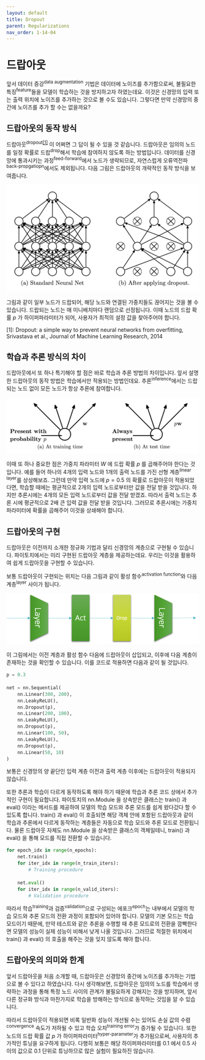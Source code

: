 ```yaml
---
layout: default
title: Dropout
parent: Regularizations
nav_order: 1-14-04
---
```


# 드랍아웃

앞서 데이터 증강<sup>data augmentation</sup> 기법은 데이터에 노이즈를 추가함으로써, 불필요한 특징<sup>feature</sup>들을 모델이 학습하는 것을 방지하고자 하였는데요.
이것은 신경망의 입력 또는 출력 위치에 노이즈를 추가하는 것으로 볼 수도 있습니다.
그렇다면 만약 신경망의 중간에 노이즈를 추가 할 수는 없을까요?

## 드랍아웃의 동작 방식

드랍아웃<sup>dropout</sup><sup>[[1]](#footnote_1)</sup>
이 어쩌면 그 답이 될 수 있을 것 같습니다.
드랍아웃은 임의의 노드를 일정 확률로 드랍<sup>drop</sup>해서 학습에 참여하지 않도록 하는 방법입니다.
데이터를 신경망에 통과시키는 과정<sup>feed-forward</sup>에서 노드가 생략되므로, 자연스럽게 오류역전파<sup>back-propgatiopn</sup>에서도 제외됩니다.
다음 그림은 드랍아웃의 개략적인 동작 방식을 보여줍니다.

![](../../assets/images/1-14/04-dropout_overview.png)

그림과 같이 일부 노드가 드랍되어, 해당 노드와 연결된 가중치들도 끊어지는 것을 볼 수 있습니다.
드랍되는 노드는 매 미니배치마다 랜덤으로 선정됩니다.
이때 노드의 드랍 확률 $p$ 가 하이퍼파라미터가 되어, 사용자가 최적의 설정 값을 찾아주어야 합니다.

<a name="footnote_1">[1]</a>: Dropout: a simple way to prevent neural networks from overfitting, Srivastava et al., Journal of Machine Learning Research, 2014

## 학습과 추론 방식의 차이

드랍아웃에서 또 하나 특기해야 할 점은 바로 학습과 추론 방법의 차이입니다.
앞서 설명한 드랍아웃의 동작 방법은 학습에서만 적용되는 방법인데요.
추론<sup>inference</sup>에서는 드랍되는 노드 없이 모든 노드가 항상 추론에 참여합니다.

![](../../assets/images/1-14/04-at_inference.png)

이때 또 하나 중요한 점은 가중치 파라미터 $W$ 에 드랍 확률 $p$ 를 곱해주어야 한다는 것입니다.
예를 들어 하나의 4개의 입력 노드와 1개의 출력 노드를 가진 선형 계층<sup>linear layer</sup>를 상상해보죠.
그런데 만약 입력 노드에 $p=0.5$ 의 확률로 드랍아웃이 적용되었다면, 학습할 때에는 평균적으로 2개의 입력 노드로부터만 값을 전달 받을 것입니다.
하지만 추론시에는 4개의 모든 입력 노드로부터 값을 전달 받겠죠.
따라서 출력 노드는 추론 시에 평균적으로 2배 큰 입력 값을 전달 받을 것입니다.
그러므로 추론시에는 가중치 파라미터에 확률을 곱해주어 이것을 상쇄해야 합니다.

## 드랍아웃의 구현

드랍아웃은 이전까지 소개한 정규화 기법과 달리 신경망의 계층으로 구현될 수 있습니다.
파이토치에서는 미리 구현된 드랍아웃 계층을 제공하는데요.
우리는 이것을 활용하여 쉽게 드랍아웃을 구현할 수 있습니다.

보통 드랍아웃이 구현되는 위치는 다음 그림과 같이 활성 함수<sup>activation function</sup>와 다음 계층<sup>layer</sup> 사이가 됩니다.

![](../../assets/images/1-14/04-implementation.png)

이 그림에서는 이전 계층과 활성 함수 다음에 드랍아웃이 삽입되고, 이후에 다음 계층이 존재하는 것을 확인할 수 있습니다.
이를 코드로 적용하면 다음과 같이 될 것입니다.

```python
p = 0.3

net = nn.Sequential(
    nn.Linear(300, 200),
    nn.LeakyReLU(),
    nn.Dropout(p),
    nn.Linear(200, 100),
    nn.LeakyReLU(),
    nn.Dropout(p),
    nn.Linear(100, 50),
    nn.LeakyReLU(),
    nn.Dropout(p),
    nn.Linear(50, 10)
)
```

보통은 신경망의 양 끝단인 입력 계층 이전과 출력 계층 이후에는 드랍아웃이 적용되지 않습니다.

또한 추론과 학습이 다르게 동작하도록 해야 하기 때문에 학습과 추론 코드 상에서 추가적인 구현이 필요합니다.
파이토치의 nn.Module 을 상속받은 클래스는 train() 과 eval() 이라는 메서드를 제공하여 모델의 학습 모드와 추론 모드를 쉽게 왔다갔다 할 수 있도록 합니다.
train() 과 eval() 이 호출되면 해당 객체 안에 포함된 드랍아웃과 같이 학습과 추론에서 다르게 동작하는 계층들은 자동으로 학습 모드와 추론 모드로 전환됩니다.
물론 드랍아웃 자체도 nn.Module 을 상속받은 클래스의 객체일테니, train() 과 eval() 을 통해 모드를 직접 전환할 수 있습니다.

```python
for epoch_idx in range(n_epochs):
    net.train()
    for iter_idx in range(n_train_iters):
        # Training procedure

    net.eval()
    for iter_idx in range(n_valid_iters):
        # Validation procedure
```

따라서 학습<sup>training</sup>과 검증<sup>validation</sup>으로 구성되는 에포크<sup>epoch</sup>는 내부에서 모델의 학습 모드와 추론 모드의 전환 과정이 포함되어 있어야 합니다.
모델의 기본 모드는 학습 모드이기 때문에, 만약 테스트와 같은 추론을 수행할 때 추론 모드로의 전환을 깜빡한다면 모델의 성능이 실제 성능이 비해서 낮게 나올 것입니다.
그러므로 적절한 위치에서 train() 과 eval() 의 호출을 해주는 것을 잊지 않도록 해야 합니다.

## 드랍아웃의 의미와 한계

앞서 드랍아웃을 처음 소개할 때, 드랍아웃은 신경망의 중간에 노이즈를 추가하는 기법으로 볼 수 있다고 하였습니다.
다시 생각해보면, 드랍아웃은 임의의 노드를 학습에서 생략하는 과정을 통해 특정 노드 사이의 관계가 불필요하게 강해지는 것을 방지하며, 앞서 다른 정규화 방식과 마찬가지로 학습을 방해하는 방식으로 동작하는 것임을 알 수 있습니다.

따라서 드랍아웃이 적용되면 비록 일반화 성능이 개선될 수는 있어도 손실 값의 수렴<sup>convergence</sup> 속도가 저하될 수 있고 학습 오차<sup>training error</sup>가 증가될 수 있습니다.
또한 노드의 드랍 확률 값 $p$ 가 하이퍼파라미터<sup>hyper-parameter</sup>가 추가됨으로써, 사용자의 추가적인 튜닝을 요구하게 됩니다.
다행히 보통은 해당 하이퍼파라미터를 0.1 에서 0.5 사이의 값으로 0.1 단위로 튜닝하므로 많은 실험이 필요하진 않습니다.
